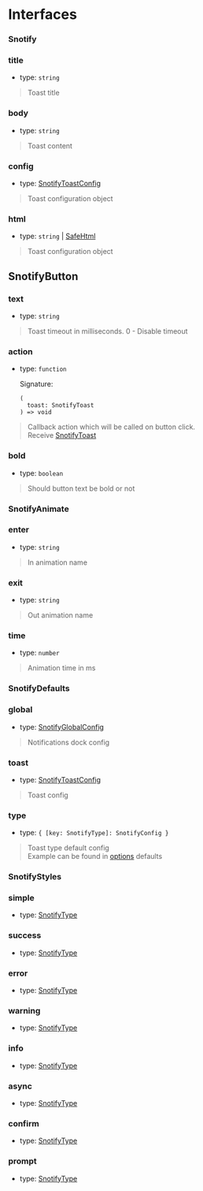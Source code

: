 # Interfaces


### Snotify

### title
- type: `string`  
> Toast title

### body
- type: `string`  
> Toast content

### config
- type: [SnotifyToastConfig](options.md/#snotifytoastconfig)  
> Toast configuration object

### html
- type: `string` | [SafeHtml](https://angular.io/api/platform-browser/SafeHtml)  
> Toast configuration object


## SnotifyButton

### text
- type: `string`   
> Toast timeout in milliseconds. 0 - Disable timeout

### action
- type: `function` 
  
  Signature:
  
    ```
    (
      toast: SnotifyToast
    ) => void
    ```
   
> Callback action which will be called on button click.  
> Receive [SnotifyToast](model.md#snotifytoast)

### bold
- type: `boolean`  
> Should button text be bold or not


### SnotifyAnimate

### enter
- type: `string`  
> In animation name

### exit
- type: `string`  
> Out animation name

### time
- type: `number`   
> Animation time in ms


### SnotifyDefaults

### global
- type: [SnotifyGlobalConfig]()
> Notifications dock config

### toast
- type: [SnotifyToastConfig](options.md/#snotifytoastconfig)
> Toast config

### type
- type: `{ [key: SnotifyType]: SnotifyConfig }`
> Toast type default config  
> Example can be found in [options](options.md#defaultconfig) defaults


### SnotifyStyles

### simple
- type: [SnotifyType](types.md#snotifytype)

### success
- type: [SnotifyType](types.md#snotifytype)

### error
- type: [SnotifyType](types.md#snotifytype)

### warning
- type: [SnotifyType](types.md#snotifytype)

### info
- type: [SnotifyType](types.md#snotifytype)

### async
- type: [SnotifyType](types.md#snotifytype)

### confirm
- type: [SnotifyType](types.md#snotifytype)

### prompt
- type: [SnotifyType](types.md#snotifytype)


